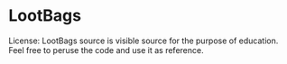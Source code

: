 LootBags
========

License:
LootBags source is visible source for the purpose of education.  Feel free to peruse the code and use it as reference.